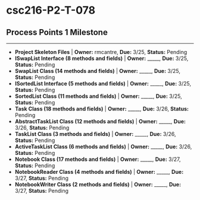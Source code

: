 # csc216-P2-T-078

## Process Points 1 Milestone
---
- **Project Skeleton Files** | **Owner:** rmcantre, **Due:** 3/25, **Status:** Pending
- **ISwapList Interface (8 methods and fields)** | **Owner:** _____, **Due:** 3/25, **Status:** Pending
- **SwapList Class (14 methods and fields)** | **Owner:** _____, **Due:** 3/25, **Status:** Pending
- **ISortedList Interface (5 methods and fields)** | **Owner:** _____, **Due:** 3/25, **Status:** Pending
- **SortedList Class (11 methods and fields)** | **Owner:** _____, **Due:** 3/25, **Status:** Pending
- **Task Class (18 methods and fields)** | **Owner:** _____, **Due:** 3/26, **Status:** Pending
- **AbstractTaskList Class (12 methods and fields)** | **Owner:** _____, **Due:** 3/26, **Status:** Pending
- **TaskList Class (3 methods and fields)** | **Owner:** _____, **Due:** 3/26, **Status:** Pending
- **ActiveTaskList Class (6 methods and fields)** | **Owner:** _____, **Due:** 3/26, **Status:** Pending
- **Notebook Class (17 methods and fields)** | **Owner:** _____, **Due:** 3/27, **Status:** Pending
- **NotebookReader Class (4 methods and fields)** | **Owner:** _____, **Due:** 3/27, **Status:** Pending
- **NotebookWriter Class (2 methods and fields)** | **Owner:** _____, **Due:** 3/27, **Status:** Pending
